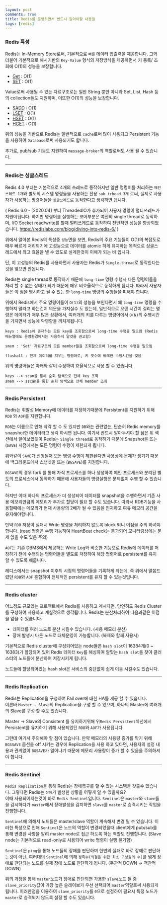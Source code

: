 ```yaml
---
layout: post
comments: true
title: Redis를 운영하면서 반드시 알아야할 내용들
tags: [redis]
---
```


### Redis 특성

Redis는 In-Memory Store로써, 기본적으로 `빠른` 데이터 입출력을 제공합니다. 그와 더불어 기본적으로 해시기반의 `Key-Value` 형식의 저장방식을 제공하면서 키 등록/ 조회에 O(1)의 성능을 보장합니다.  

- [Get](https://redis.io/commands/get) : O(1)
- [SET](https://redis.io/commands/set) : O(1)

Value로써 사용될 수 있는 자료구조로는 일반 String 뿐만 아니라 Set, List, Hash 등의 collection들도 지원하며, 이또한 O(1)의 성능을 보장합니다.

- [SADD](https://redis.io/commands/sadd) : O(1)
- [LSET](https://redis.io/commands/lset) : O(1)
- [HSET](https://redis.io/commands/hset) : O(1)
- [HGET](https://redis.io/commands/hget) : O(1)

위의 성능을 기반으로 Redis는 일반적으로 `cache`로써 많이 사용되고 Persistent 기능을 사용하여 `Database`로써 사용되기도 합니다.  

추가로, pub/sub 기능도 지원하여 `message-broker`의 역할로써도 사용 될 수 있습니다.

---

### Redis는 싱글스레드

Redis 4.0 부터는 기본적으로 4개의 쓰레드로 동작하지만 일반 명령어를 처리하는 `메인쓰레드 1개`와 별도의 시스템 명령들을 사용하는 전용 `sub trhead 3개` 로써, 실제로 사용자가 사용하는 명령어들을 `싱글쓰레드`로 동작한다고 생각하면 됩니다.

( Redis 6.0 - [2020.04] 부터 ThreadedIO가 추가되어 사용자 명령이 멀티쓰레드가 지원이됩니다. 하지만 명령어를 실행하는 코어부분은 여전히 single thread로 동작하며, I/O Socket read/write를 할때 멀티쓰레드로 동작하여 전반적인 성능을 향상되었습니다. https://redislabs.com/blog/diving-into-redis-6/
)

위에서 알아본 Redis의 특성중 `성능`면을 보면, Redis의 주요 기능들이 O(1)의 복잡도로 매우 빠르게 처리되기에 고성능으로 데이터를 atomic 하게 유지하는 목적으로 싱글스레드에서 최고 효율을 낼 수 있도로 설계한것이 이해가 되는 바 입니다.

단, 이 고성능의 Redis를 사용하면서 사용자는 Redis가 `Single-thread`로 동작한다는것을 잊으면 안됩니다.

Redis는 single thread로 동작하기 때문에 `long-time` 명령 수행시 다른 명령어들을 처리 할 수 없는 상태가 되기 때문에 매우 비효율적으로 동작하게 됩니다. 따라서 사용자들은 이 점을 명시하고 될 수 있는 한 `long-time` 명령의 수행들을 피해야 합니다.

위에서 Redis에서 주요 명령어들이 `O(1)`의 성능을 보인다면서 왜 `long-time` 명령을 수행하지 말라고 하는건지 의문을 가지실수 도 있는데, 일반적으로 오랜 시간이 걸리는 명령은 데이터가 매우 많은 상황에서, 여러개의 키를 다루는 명령어에서 `O(N)`의 수행시간을 가지면서 성능에 악영향을 끼치게됩니다.

```
keys : Redis에 존재하는 모든 key를 조회함으로써 long-time 수행을 일으킴 (Redis 매뉴얼에도 운영환경에서는 사용하지 말것을 권고함)

smem : 'Set' 자료구조의 모든 member들을 조회함으로써 long-time 수행을 일으킴

flushall : 전체 데이터를 지우는 명령어로, 키 갯수에 비례한 수행시간을 갖음
```

위의 명령어들은 아래와 같이 수정하여 효율적으로 사용 할 수 있습니다.

```
keys --> scan을 통해 순회 탐색으로 전체 key 조회
smem --> sscan을 통한 순회 탐색으로 전체 member 조회
```
--- 

### Redis Persistent

Redis는 휘발성 Memory에 데이터를 저장하기때문에 Persistent를 지원하기 위해 `RDB` 와 `AOF`를 지원합니다. 

`RDB`는 이름으로 인해 착각 할 수 도 있지만 `DB`와는 관련없는, 단순히 Redis memory를 snapshot한 데이터라고 생각 하시면 됩니다. 여기서 반드시 알아두셔야 할 점은 위 섹션에서 알아보았듯이 Redis는 `Single thread`로 동작하기 때문에 Snapshot을 뜨는 (`SAVE`) 시점에서는 모든 명령어 수행이 제한되게 됩니다.

위와같이 `SAVE`가 진행될때 모든 명령 수행이 제한된다면 사용상에 문제가 생기기 때문에 백그라운드에서 스냅샷을 뜨는 (`BGSAVE`)를 지원합니다. 

`BGSAVE`의 경우 fork 를 통해 자식 프로세스를 하나 생성하여 메인 프로세스와 분리된 별도의 프로세스에서 동작하기 때문에 사용자들의 명령실행은 문제없이 수행 할 수 있습니다. 

하지만 이때 하나의 프로세스가 더 생성되어 데이터를 snapshot을 수행하면서 기존 사용 메모리만큼의 메모리가 추가로 할당이 필요 할 수도 있습니다. 따라서 RDB기능을 사용할때에는 메모리가 현재 사용량의 2배가 될 수 있음을 인지하고 여유 메모리 공간을 유지해야합니다.

만약 `RDB` 저장이 실패시 Write 명령을 처리하지 않도록 block 되니 이점을 주의 하셔야 합니다. (read 명령은 수행 가능하여 HeartBeat check는 통과되어 모니터링상에는 문제 없을 수도 있음 주의)

`AOF`는 기존 DBMS에서 제공하는 Write Log와 비슷한 기능으로 Redis에 데이터를 저장하기 전에 수행되는 명령어들을 별도로 저장하여 해당 명령어로 persistent를 유지 할 수 있도록 해줍니다.

레디스에서는 snapshot 이후의 시점의 명령어들을 기록하게 되는데, 즉 위에서 말씀드렸던 `RDB`와 `AOF` 혼합하여 전체적인 persistent를 유지 할 수 있는것입니다.

---

### Redis cluster

어느정도 규모있는 프로젝트에서 Redis를 사용하고 계시다면, 당연히도 Redis Cluster를 구성하여 사용하고 계실것으로 생각됩니다. Redis는 분산처리하여 다음과같은 이점을 얻을 수 있습니다.

- 데이터를 여러 노드로 분산 시킬수 있습니다. (사용 메모리 분산)
- 장애 발생시 다른 노드로 대체운영이 가능합니다. (복제와 함께 사용시)

기본적으로 Redis cluster에 구성되어있는 node들은 `hash slot`이 16384개(0 ~ 16383)가 할당되어 있어 Redis 데이터 `Key`를 해싱하여 알맞는 `hash slot`을 찾아 클러스터의 노드들에 분산하여 저장시키게 됩니다.

노드들에 할당되어있는 hash slot은 서비스의 중단없이 쉽게 이동 시킬수도 있습니다.

---

### Redis Replication

Redis는 Replication을 구성하여 Fail over에 대한 HA를 제공 할 수 있습니다.  
이른바 `Master - Slave`의 Replication을 구성 할 수 있으며, 하나의 Master에 여러개의 Slave를 구성 할 수도 있습니다. 

Master -> Slave의 Consistent 를 유지하기위해 위`Redis Persistent`섹션에서 Persistent를 유지하기 위해 사용되었던 `RDB`와 `AOF`가 사용됩니다.   

그런데 여기서 주의해야 할 점이 있습니다. 만약 메모리의 사용량 증가를 막기 위해 `BGSSAVE` 옵션을 off 시키는 경우에 Replication을 사용 하고 있다면, 사용자의 설정 내용과 관계없이 `BGSAVE`가 일어나기 때문에 메모리 사용량이 증가 할 수 있음을 주의하셔야 합니다.

---

### Redis Sentinel

`Redis Replication`을 통해 Redis는 장애복구를 할 수 있는 시스템을 갖출수 있습니다. 그렇다면 Redis는 `장애`가 발생한 상황을 어떻게 알 수 있을까요?  
이때 사용되어지는것이 바로 `Redis Sentinel`입니다. `Sentinel`은 `master`와 `slave`들을 감시하다가 `master`에서 장애발생을 감지하면 `slave`를 `master`로 승격시키는 작업을 진행합니다.

`Sentinel`에 의해서 노드들은 master/slave 역할이 계속해서 변경 될 수 있습니다. 이러한 특성으로 인해 `Sentinel`은 노드의 역할이 변경되었을때 client에게 pub/sub를 통해 변경된 사항을 알려 master node로 접근 하도록 하는 역할도 진행합니다. (Slave node는 기본적으로 read-only로 사용되어 write 명령이 실행 불가함)

`Sentinel`은 `ping`을 통해 노드들의 장애를 판단하며 한번의 실패로 바로 장애로 판단하는것이 아닌, 여러대의 `Sentinel`에 의해 `정족수(의결을 위한 최소 구성원의 수)`를 넘게 장애로 판단되는 노드를 실제 장애 노드로 판단하게 됩니다. (주관적 DOWN -> 객관적 DOWN)

위의 과정을 통해 `master`노드가 장애로 판단되면 가용한 `slave`노드 들 중 `slave_priority`값이 가장 높은 슬레이브가 우선 선택되어 `master`역할로써 사용되게 됩니다. 이러한점을 이용하여 `slave_priority`를 `0`으로 설정하여 필요시 특정 노드가 `master`로 승격되지 않도록 설정 할 수도 있습니다.